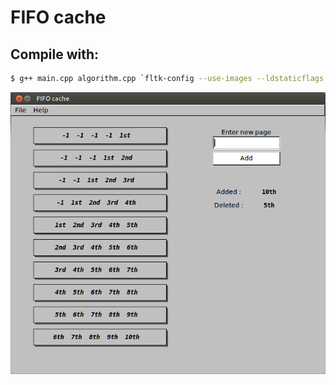 FIFO cache
==========

## Compile with:

```sh
$ g++ main.cpp algorithm.cpp `fltk-config --use-images --ldstaticflags --cxxflags` -o main
```

![Screenshot](/operating-systems/algorithms/fifo/screenshot.png)